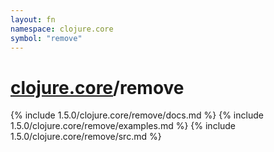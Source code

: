 ```yaml
---
layout: fn
namespace: clojure.core
symbol: "remove"
---
```


# [clojure.core](../)/remove

{% include 1.5.0/clojure.core/remove/docs.md %}
{% include 1.5.0/clojure.core/remove/examples.md %}
{% include 1.5.0/clojure.core/remove/src.md %}

